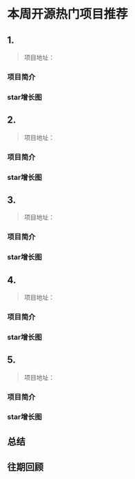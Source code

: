 

# 本周开源热门项目推荐

## 1.

>项目地址：

### 项目简介

### star增长图

## 2.

>项目地址：

### 项目简介

### star增长图

## 3.

>项目地址：

### 项目简介

### star增长图

## 4.

>项目地址：

### 项目简介

### star增长图

## 5.

>项目地址：

### 项目简介

### star增长图



## 总结

## 往期回顾


